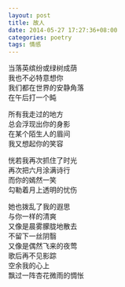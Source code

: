 ```yaml
---
layout: post
title: 故人
date: 2014-05-27 17:27:36+08:00
categories: poetry
tags: 情感
---
```


当落英缤纷或绿树成荫  
我也不必特意想你  
我们都在世界的安静角落  
在午后打一个盹

所有我走过的地方  
总会浮现出你的身影  
在某个陌生人的眉间  
我又想起你的笑容

恍若我再次抓住了时光  
再次把六月涂满诗行  
而你的嫣然一笑  
勾勒着月上透明的忧伤

她也拨乱了我的遐思  
与你一样的清爽  
又像是晨雾朦胧地散去  
不留下一丝阴翳  
又像是偶然飞来的夜莺  
歌后再不见影踪  
空余我的心上  
飘过一阵杏花微雨的惆怅
